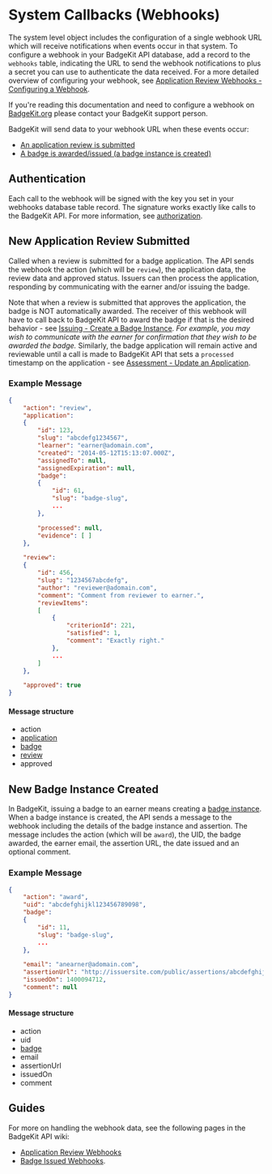 # System Callbacks (Webhooks)

The system level object includes the configuration of a single webhook URL which will receive notifications when events occur in that system. To configure a webhook in your BadgeKit API database, add a record to the `webhooks` table, indicating the URL to send the webhook notifications to plus a secret you can use to authenticate the data received. For a more detailed overview of configuring your webhook, see [Application Review Webhooks - Configuring a Webhook](https://github.com/mozilla/badgekit-api/wiki/Application-Review-Webhooks#configuring-a-webhook).

If you're reading this documentation and need to configure a webhook on [BadgeKit.org](http://badgekit.org) please contact your BadgeKit support person.

BadgeKit will send data to your webhook URL when these events occur:

* [An application review is submitted](#new-application-review-submitted)
* [A badge is awarded/issued (a badge instance is created)](#new-badge-instance-created)

## Authentication

Each call to the webhook will be signed with the key you set in your webhooks database table record. The signature works exactly like calls to the BadgeKit API. For more information, see [authorization](authorization.md).

## New Application Review Submitted

Called when a review is submitted for a badge application. The API sends the webhook the action (which will be `review`), the application data, the review data and approved status. Issuers can then process the application, responding by communicating with the earner and/or issuing the badge.

Note that when a review is submitted that approves the application, the badge is NOT automatically awarded. The receiver of this webhook will have to call back to BadgeKit API to award the badge if that is the desired behavior - see [Issuing - Create a Badge Instance](issuing.md#create-a-badge-instance). _For example, you may wish to communicate with the earner for confirmation that they wish to be awarded the badge._ Similarly, the badge application will remain active and reviewable until a call is made to BadgeKit API that sets a `processed` timestamp on the application - see [Assessment - Update an Application](assessment.md#update-an-application).

### Example Message

```json
{
    "action": "review",
    "application": 
    {
        "id": 123,
        "slug": "abcdefg1234567",
        "learner": "earner@adomain.com",
        "created": "2014-05-12T15:13:07.000Z",
        "assignedTo": null,
        "assignedExpiration": null,
        "badge": 
        {
            "id": 61,
            "slug": "badge-slug",
            ...
        },

        "processed": null,
        "evidence": [ ]
    },

    "review": 
    {
        "id": 456,
        "slug": "1234567abcdefg",
        "author": "reviewer@adomain.com",
        "comment": "Comment from reviewer to earner.",
        "reviewItems": 
        [
            {
                "criterionId": 221,
                "satisfied": 1,
                "comment": "Exactly right."
            },
            ...
        ]
    },

    "approved": true
}
```

#### Message structure

* action
* [application](assessment.md#applications)
 * [badge](badges.md)
* [review](assessment.md#reviews)
* approved

## New Badge Instance Created

In BadgeKit, issuing a badge to an earner means creating a [badge instance](issuing.md#create-a-badge-instance). When a badge instance is created, the API sends a message to the webhook including the details of the badge instance and assertion. The message includes the action (which will be `award`), the UID, the badge awarded, the earner email, the assertion URL, the date issued and an optional comment.

### Example Message

```json
{
    "action": "award",
    "uid": "abcdefghijkl123456789098",
    "badge": 
    {
        "id": 11,
        "slug": "badge-slug",
        ...
    },

    "email": "anearner@adomain.com",
    "assertionUrl": "http://issuersite.com/public/assertions/abcdefghijkl123456789098",
    "issuedOn": 1400094712,
    "comment": null
}
```

#### Message structure

* action
* uid
* [badge](badges.md)
* email
* assertionUrl
* issuedOn
* comment

## Guides

For more on handling the webhook data, see the following pages in the BadgeKit API wiki:

* [Application Review Webhooks](https://github.com/mozilla/badgekit-api/wiki/Application-Review-Webhooks) 
* [Badge Issued Webhooks](https://github.com/mozilla/badgekit-api/wiki/Badge-Issued-Webhooks).
